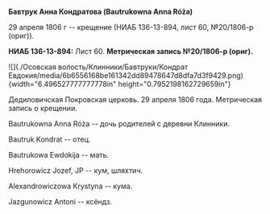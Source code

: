 **Бавтрук Анна Кондратова (Bautrukowna Anna Róża)**

29 апреля 1806 г -- крещение (НИАБ 136-13-894, лист 60, №20/1806-р
(ориг)).

**НИАБ 136-13-894:** Лист 60. **Метрическая запись №20/1806-р (ориг).**

![](./Осовская волость/Клинники/Бавтруки/Кондрат Евдокия/media/6b6556168be161342dd89478647d8dfa7d3f9429.png){width="6.496527777777778in"
height="0.7952198162729659in"}

Дедиловичская Покровская церковь. 29 апреля 1806 года. Метрическая
запись о крещении.

Bautrukowna Anna Róża -- дочь родителей с деревни Клинники.

Bautruk Kondrat -- отец.

Bautrukowa Ewdokija -- мать.

Hrehorowicz Jozef, JP -- кум, шляхтич.

Alexandrowiczowa Krystyna -- кума.

Jazgunowicz Antoni -- ксёндз.
